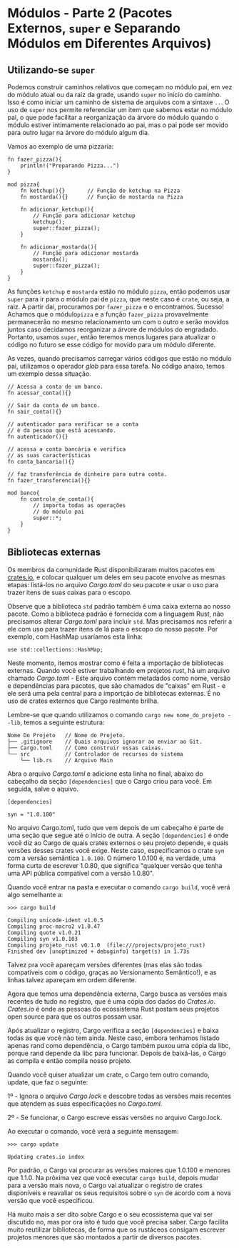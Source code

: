 # **Módulos - Parte 2 (Pacotes Externos, ``super`` e Separando Módulos em Diferentes Arquivos)**


## Utilizando-se ``super``

Podemos construir caminhos relativos que começam no módulo pai, em vez do módulo atual ou da raiz da grade, usando ``super`` no início do caminho. Isso é como iniciar um caminho de sistema de arquivos com a sintaxe ``..``. O uso de ``super`` nos permite referenciar um item que sabemos estar no módulo pai, o que pode facilitar a reorganização da árvore do módulo quando o módulo estiver intimamente relacionado ao pai, mas o pai pode ser movido para outro lugar na árvore do módulo algum dia.

Vamos ao exemplo de uma pizzaria:

```
fn fazer_pizza(){
    println!("Preparando Pizza...")
}

mod pizza{
    fn ketchup(){}       // Função de ketchup na Pizza
    fn mostarda(){}      // Função de mostarda na Pizza

    fn adicionar_ketchup(){
        // Função para adicionar ketchup
        ketchup();
        super::fazer_pizza();
    }
    
    fn adicionar_mostarda(){
        // Função para adicionar mostarda
        mostarda();
        super::fazer_pizza();
    }
}
```

As funções ``ketchup`` e ``mostarda`` estão no módulo ``pizza``, então podemos usar ``super`` para ir para o módulo pai de ``pizza``, que neste caso é ``crate``, ou seja, a raiz. A partir daí, procuramos por ``fazer_pizza`` e o encontramos. Sucesso! Achamos que o módulo``pizza`` e a função ``fazer_pizza`` provavelmente permanecerão no mesmo relacionamento um com o outro e serão movidos juntos caso decidamos reorganizar a árvore de módulos do engradado. Portanto, usamos ``super``, então teremos menos lugares para atualizar o código no futuro se esse código for movido para um módulo diferente.

As vezes, quando precisamos carregar vários códigos que estão no módulo pai, utilizamos o operador *glob* para essa tarefa. No código anaixo, temos um exemplo dessa situação.

```
// Acessa a conta de um banco.
fn acessar_conta(){}

// Sair da conta de um banco.
fn sair_conta(){}

// autenticador para verificar se a conta
// é da pessoa que está acessando.
fn autenticador(){}

// acessa a conta bancária e verifica
// as suas características
fn conta_bancaria(){}

// faz transferência de dinheiro para outra conta.
fn fazer_transferencia(){}

mod banco{
    fn controle_de_conta(){
        // importa todas as operações 
        // do módulo pai
        super::*;
    }
}
```

## Bibliotecas externas

Os membros da comunidade Rust disponibilizaram muitos pacotes em [crates.io](crates.io), e colocar qualquer um deles em seu pacote envolve as mesmas etapas: listá-los no arquivo *Cargo.toml* do seu pacote e usar o uso para trazer itens de suas caixas para o escopo.

Observe que a biblioteca ``std`` padrão também é uma caixa externa ao nosso pacote. Como a biblioteca padrão é fornecida com a linguagem Rust, não precisamos alterar *Cargo.toml* para incluir ``std``. Mas precisamos nos referir a ele com uso para trazer itens de lá para o escopo do nosso pacote. Por exemplo, com HashMap usaríamos esta linha:

```
use std::collections::HashMap;
```

Neste momento, itemos mostrar como é feita a importação de bibliotecas externas. Quando você estiver trabalhando em projetos rust, há um arquivo chamado *Cargo.toml* - Este arquivo contém metadados como nome, versão e dependências para pacotes, que são chamados de "caixas" em Rust - e ele será uma pela central para a importção de bibliotecas externas. É no uso de crates externos que Cargo realmente brilha. 

Lembre-se que quando utilizamos o comando ``cargo new nome_do_projeto --lib``, temos a seguinte estrutura:

```
Nome Do Projeto   // Nome do Projeto.
├── .gitignore    // Quais arquivos ignorar ao enviar ao Git.
├── Cargo.toml    // Como construir essas caixas.
└── src           // Controlador de recursos do sistema
    └── lib.rs    // Arquivo Main
```

Abra o arquivo *Cargo.toml* e adicione esta linha no final, abaixo do cabeçalho da seção ``[dependencies]`` que o Cargo criou para você. Em seguida, salve o aquivo.

```
[dependencies]

syn = "1.0.100"
```

No arquivo Cargo.toml, tudo que vem depois de um cabeçalho é parte de uma seção que segue até o início de outra. A seção ``[dependencies]`` é onde você diz ao Cargo de quais crates externos o seu projeto depende, e quais versões desses crates você exige. Neste caso, especificamos o crate ``syn`` com a versão semântica ``1.0.100``. O número 1.0.100 é, na verdade, uma forma curta de escrever 1.0.80, que significa "qualquer versão que tenha uma API pública compatível com a versão 1.0.80".

Quando você entrar na pasta e executar o comando ``cargo build``, você verá algo semelhante a:

```
>>> cargo build

Compiling unicode-ident v1.0.5
Compiling proc-macro2 v1.0.47
Compiling quote v1.0.21
Compiling syn v1.0.103
Compiling projeto_rust v0.1.0  (file:///projects/projeto_rust)
Finished dev [unoptimized + debuginfo] target(s) in 1.73s
```

Talvez pra você apareçam versões diferentes (mas elas são todas compatíveis com o código, graças ao Versionamento Semântico!), e as linhas talvez apareçam em ordem diferente.

Agora que temos uma dependência externa, Cargo busca as versões mais recentes de tudo no registro, que é uma cópia dos dados do *Crates.io*. *Crates.io* é onde as pessoas do ecossistema Rust postam seus projetos open source para que os outros possam usar.

Após atualizar o registro, Cargo verifica a seção ``[dependencies]`` e baixa todas as que você não tem ainda. Neste caso, embora tenhamos listado apenas rand como dependência, o Cargo também puxou uma cópia da libc, porque rand depende da libc para funcionar. Depois de baixá-las, o Cargo as compila e então compila nosso projeto.

Quando você quiser atualizar um crate, o Cargo tem outro comando, update, que faz o seguinte:

1º - Ignora o arquivo *Cargo.lock* e descobre todas as versões mais recentes que atendem as suas especificações no *Cargo.toml*.

2º - Se funcionar, o Cargo escreve essas versões no arquivo Cargo.lock.

Ao executar o comando, você verá a seguinte mensagem:

```
>>> cargo update

Updating crates.io index
```

Por padrão, o Cargo vai procurar as versões maiores que 1.0.100 e menores que 1.1.0. Na próxima vez que você executar ``cargo build``, depois mudar para a versão mais nova, o Cargo vai atualizar o registro de crates disponíveis e reavaliar os seus requisitos sobre o ``syn`` de acordo com a nova versão que você especificou.

Há muito mais a ser dito sobre Cargo e o seu ecossistema que vai ser discutido no, mas por ora isto é tudo que você precisa saber. Cargo facilita muito reutilizar bibliotecas, de forma que os rustáceos consigam escrever projetos menores que são montados a partir de diversos pacotes.